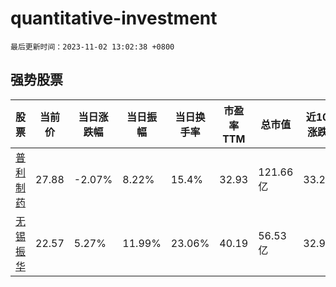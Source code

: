 # quantitative-investment

`最后更新时间：2023-11-02 13:02:38 +0800`

## 强势股票

|股票|当前价|当日涨跌幅|当日振幅|当日换手率|市盈率TTM|总市值|近10日涨跌幅|
|----|----|----|----|----|----|----|----|
|[普利制药](https://xueqiu.com/S/SZ300630)|27.88|-2.07%|8.22%|15.4%|32.93|121.66亿|33.21%|
|[无锡振华](https://xueqiu.com/S/SH605319)|22.57|5.27%|11.99%|23.06%|40.19|56.53亿|32.92%|
